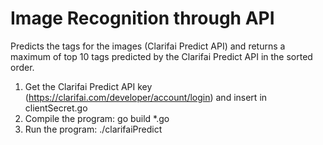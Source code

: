 # Image Recognition through API
Predicts the tags for the images (Clarifai Predict API) and returns a maximum of top 10 tags predicted by the Clarifai Predict API in the sorted order. 

1. Get the Clarifai Predict API key (https://clarifai.com/developer/account/login) and insert in clientSecret.go
2. Compile the program: go build *.go
3. Run the program: ./clarifaiPredict
